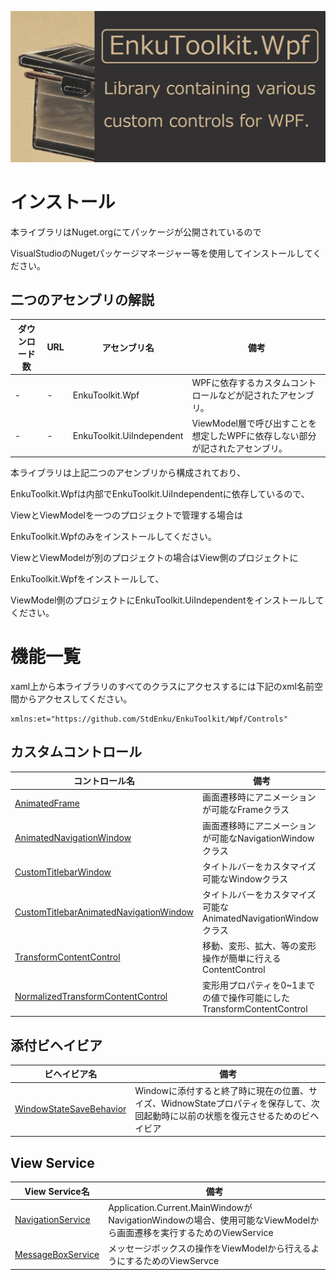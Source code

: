 ![logo](./docs/imgs/logo.png)



# インストール

本ライブラリはNuget.orgにてパッケージが公開されているので

VisualStudioのNugetパッケージマネージャー等を使用してインストールしてください。



## 二つのアセンブリの解説

| ダウンロード数 | URL  | アセンブリ名              | 備考                                                         |
| -------------- | ---- | ------------------------- | ------------------------------------------------------------ |
| -              | -    | EnkuToolkit.Wpf           | WPFに依存するカスタムコントロールなどが記されたアセンブリ。  |
| -              | -    | EnkuToolkit.UiIndependent | ViewModel層で呼び出すことを想定したWPFに依存しない部分が記されたアセンブリ。 |

本ライブラリは上記二つのアセンブリから構成されており、

EnkuToolkit.Wpfは内部でEnkuToolkit.UiIndependentに依存しているので、

ViewとViewModelを一つのプロジェクトで管理する場合は

EnkuToolkit.Wpfのみをインストールしてください。

ViewとViewModelが別のプロジェクトの場合はView側のプロジェクトに

EnkuToolkit.Wpfをインストールして、

ViewModel側のプロジェクトにEnkuToolkit.UiIndependentをインストールしてください。



# 機能一覧

xaml上から本ライブラリのすべてのクラスにアクセスするには下記のxml名前空間からアクセスしてください。

```xaml
xmlns:et="https://github.com/StdEnku/EnkuToolkit/Wpf/Controls"
```



## カスタムコントロール

| コントロール名                                               | 備考                                                         |
| ------------------------------------------------------------ | ------------------------------------------------------------ |
| [AnimatedFrame](./docs/AnimatedFrame-jp.md)                  | 画面遷移時にアニメーションが可能なFrameクラス                |
| [AnimatedNavigationWindow](./docs/AnimatedNavigationWindow-jp.md) | 画面遷移時にアニメーションが可能なNavigationWindowクラス     |
| [CustomTitlebarWindow](./docs/CustomTitlebarWindow-jp.md)    | タイトルバーをカスタマイズ可能なWindowクラス                 |
| [CustomTitlebarAnimatedNavigationWindow](./docs/CustomTitlebarAnimatedNavigationWindow-jp.md) | タイトルバーをカスタマイズ可能なAnimatedNavigationWindowクラス |
| [TransformContentControl](./docs/TransformContentControl-jp.md) | 移動、変形、拡大、等の変形操作が簡単に行えるContentControl   |
| [NormalizedTransformContentControl](./docs/NormalizedTransformContentControl-jp.md) | 変形用プロパティを0~1までの値で操作可能にしたTransformContentControl |



## 添付ビヘイビア

| ビヘイビア名                                                 | 備考                                                         |
| ------------------------------------------------------------ | ------------------------------------------------------------ |
| [WindowStateSaveBehavior](./docs/WindowStateSaveBehavior-jp.md) | Windowに添付すると終了時に現在の位置、サイズ、WidnowStateプロパティを保存して、次回起動時に以前の状態を復元させるためのビヘイビア |



## View Service

| View Service名                                      | 備考                                                         |
| --------------------------------------------------- | ------------------------------------------------------------ |
| [NavigationService](./docs/NavigationService-jp.md) | Application.Current.MainWindowがNavigationWindowの場合、使用可能なViewModelから画面遷移を実行するためのViewService |
| [MessageBoxService](./docs/MessageBoxService-jp.md) | メッセージボックスの操作をViewModelから行えるようにするためのViewServce |

